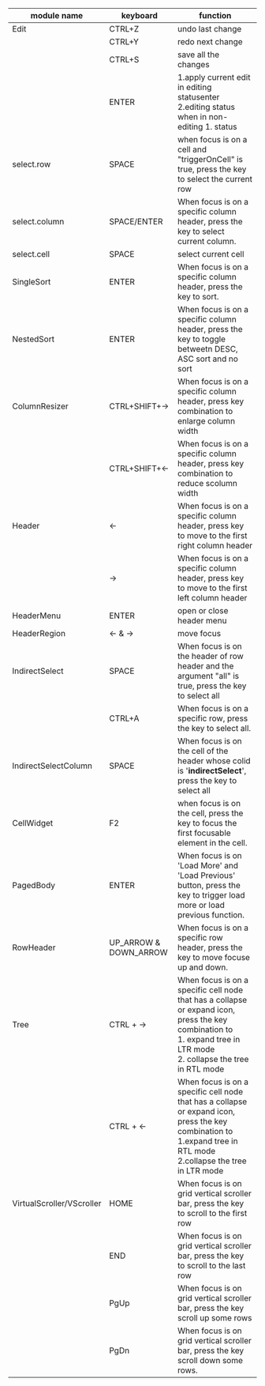 | module name| keyboard| function  |
| ------------- |-------------| -----|
|Edit     | CTRL+Z  |undo last change|
|      | CTRL+Y     |redo next change |
|      | CTRL+S     |save all the changes |
|      | ENTER     |1.apply current edit in editing statusenter <br>2.editing status when in non-editing 1. status |
|select.row|SPACE|when focus is on a cell and "triggerOnCell" is true, press the key to select the current row |
|select.column| SPACE/ENTER|When focus is on a specific column header, press the key to select current column. |
|select.cell|SPACE|select current cell|
|SingleSort|	ENTER|	When focus is on a specific column header, press the key to sort.|
|NestedSort|	ENTER|	When focus is on a specific column header, press the key to toggle betweetn DESC, ASC sort and no sort|
|ColumnResizer|	CTRL+SHIFT+->|	When focus is on a specific column header, press key combination to enlarge column width|
|          |CTRL+SHIFT+<-|When focus is on a specific column header, press key combination to reduce scolumn width|
|Header| <- |When focus is on a specific column header, press key to move to the first right column header|
|      |-> |When focus is on a specific column header, press key to move to the first left column header|
|HeaderMenu|	ENTER|	open or close header menu|
|HeaderRegion|	<- & ->	|move focus
|IndirectSelect	|SPACE|	When focus is on the header of row header and the argument "all" is true, press the key to select all|
|          |CTRL+A	|When focus is on a specific row, press the key to select all.|
|IndirectSelectColumn	|SPACE|	When focus is on the cell of the header whose colid is '__indirectSelect__', press the key to select all|
|CellWidget|	F2	|when focus is on the cell, press the key to focus the first focusable element in the cell.|
PagedBody|	ENTER	|When focus is on 'Load More' and 'Load Previous' button, press the key to trigger load more or load previous function.
RowHeader|	UP_ARROW & DOWN_ARROW	|When focus is on a specific row header, press the key to move focuse up and down.|
Tree|	CTRL + ->|	When focus is on a specific cell node that has a collapse or expand icon, press the key combination to <br>1. expand tree in LTR mode<br>2. collapse the tree in RTL mode|
|      |CTRL + <- |	When focus is on a specific cell node that has a collapse or expand icon, press the key combination to <br>1.expand tree in RTL mode  <br>2.collapse the tree in LTR mode|
|VirtualScroller/VScroller|	HOME	|When focus is on grid vertical scroller bar, press the key to scroll to the first row|
|    |END|	When focus is on grid vertical scroller bar, press the key to scroll to the last row|
|     |PgUp|When focus is on grid vertical scroller bar, press the key scroll up some rows|
|    |PgDn|	When focus is on grid vertical scroller bar, press the key scroll down some rows.|
